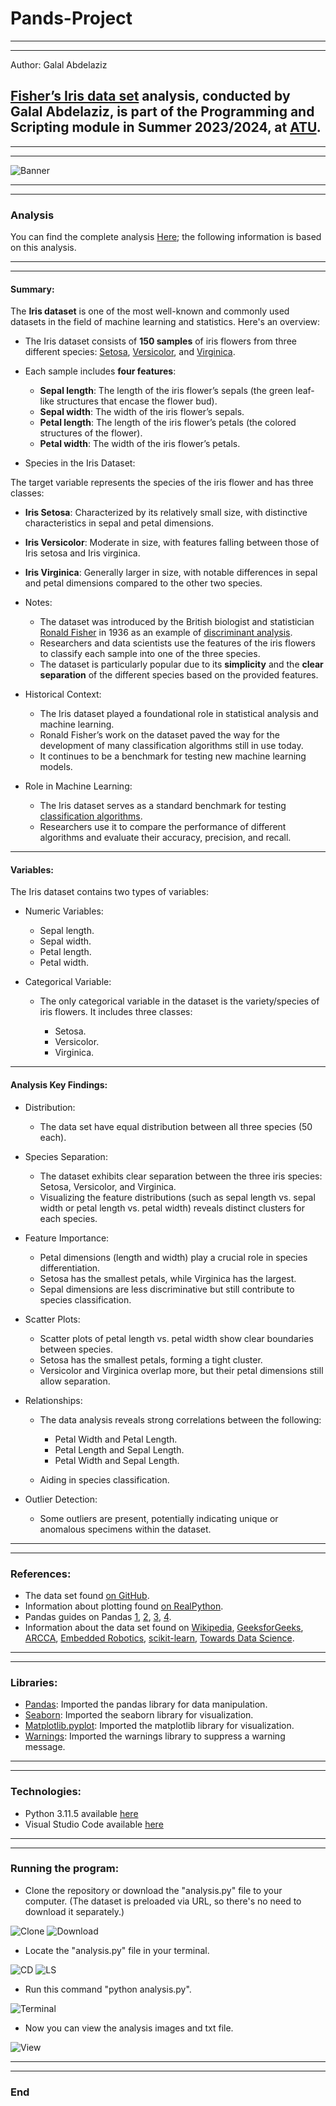 # Pands-Project
***
***

Author: Galal Abdelaziz

## [Fisher’s Iris data set](https://archive.ics.uci.edu/dataset/53/iris) analysis, conducted by __Galal Abdelaziz__, is part of the Programming and Scripting module in Summer 2023/2024, at [ATU](https://www.atu.ie/).

***
***

![Banner](img/Iris.png)

***
***

### Analysis

You can find the complete analysis [Here](Iris_analysis.ipynb); the following information is based on this analysis.

***
***

#### Summary:

The __Iris dataset__ is one of the most well-known and commonly used datasets in the field of machine learning and statistics. Here's an overview:

* The Iris dataset consists of __150 samples__ of iris flowers from three different species: [Setosa](https://en.wikipedia.org/wiki/Iris_setosa), [Versicolor](https://en.wikipedia.org/wiki/Iris_versicolor), and [Virginica](https://en.wikipedia.org/wiki/Iris_virginica).

* Each sample includes __four features__:

    * __Sepal length__: The length of the iris flower’s sepals (the green leaf-like structures that encase the flower bud).
    * __Sepal width__: The width of the iris flower’s sepals.
    * __Petal length__: The length of the iris flower’s petals (the colored structures of the flower).
    * __Petal width__: The width of the iris flower’s petals.

* Species in the Iris Dataset:

The target variable represents the species of the iris flower and has three classes:

* __Iris Setosa__: Characterized by its relatively small size, with distinctive characteristics in sepal and petal dimensions.
* __Iris Versicolor__: Moderate in size, with features falling between those of Iris setosa and Iris virginica.
* __Iris Virginica__: Generally larger in size, with notable differences in sepal and petal dimensions compared to the other two species.

* Notes:

    * The dataset was introduced by the British biologist and statistician [Ronald Fisher](https://en.wikipedia.org/wiki/Ronald_Fisher) in 1936 as an example of [discriminant analysis](https://en.wikipedia.org/wiki/Linear_discriminant_analysis).
    * Researchers and data scientists use the features of the iris flowers to classify each sample into one of the three species.
    * The dataset is particularly popular due to its __simplicity__ and the __clear separation__ of the different species based on the provided features.

* Historical Context:

    * The Iris dataset played a foundational role in statistical analysis and machine learning.
    * Ronald Fisher’s work on the dataset paved the way for the development of many classification algorithms still in use today.
    * It continues to be a benchmark for testing new machine learning models.

* Role in Machine Learning:

    * The Iris dataset serves as a standard benchmark for testing [classification algorithms](https://en.wikipedia.org/wiki/Statistical_classification#Algorithms).
    * Researchers use it to compare the performance of different algorithms and evaluate their accuracy, precision, and recall.

***

#### Variables: 

The Iris dataset contains two types of variables:

* Numeric Variables:

    * Sepal length.
    * Sepal width.
    * Petal length.
    * Petal width.

* Categorical Variable:
    * The only categorical variable in the dataset is the variety/species of iris flowers. It includes three classes:

        * Setosa.
        * Versicolor.
        * Virginica.

***

#### Analysis Key Findings:

* Distribution:

    * The data set have equal distribution between all three species (50 each).
    
* Species Separation:

    * The dataset exhibits clear separation between the three iris species: Setosa, Versicolor, and Virginica.
    * Visualizing the feature distributions (such as sepal length vs. sepal width or petal length vs. petal width) reveals distinct clusters for each species.

* Feature Importance:

    * Petal dimensions (length and width) play a crucial role in species differentiation.
    * Setosa has the smallest petals, while Virginica has the largest.
    * Sepal dimensions are less discriminative but still contribute to species classification.

* Scatter Plots:

    * Scatter plots of petal length vs. petal width show clear boundaries between species.
    * Setosa has the smallest petals, forming a tight cluster.
    * Versicolor and Virginica overlap more, but their petal dimensions still allow separation.

* Relationships:

     * The data analysis reveals strong correlations between the following:
    
         * Petal Width and Petal Length.
         * Petal Length and Sepal Length.
         * Petal Width and Sepal Length.
     * Aiding in species classification.

* Outlier Detection: 

    * Some outliers are present, potentially indicating unique or anomalous specimens within the dataset.

***
***

### References:

* The data set found [on GitHub](https://raw.githubusercontent.com/mwaskom/seaborn-data/master/iris.csv).
* Information about plotting found [on RealPython](https://realpython.com/python-matplotlib-guide/#understanding-pltsubplots-notation).
* Pandas guides on Pandas [1](https://pandas.pydata.org/docs/user_guide/index.html#user-guide), [2](https://pandas.pydata.org/docs/user_guide/dsintro.html#dataframe), [3](https://pandas.pydata.org/docs/user_guide/10min.html#plotting), [4](https://pandas.pydata.org/docs/reference/api/pandas.DataFrame.corr.html).
* Information about the data set found on [Wikipedia](https://en.wikipedia.org/wiki/Iris_flower_data_set), [GeeksforGeeks](https://www.geeksforgeeks.org/iris-dataset/), [ARCCA](https://arcca.github.io/An-Introduction-to-Machine-Learning-Applications/03-scikit-learn-iris-dataset/index.html), [Embedded Robotics](https://www.embedded-robotics.com/iris-dataset-classification/), [scikit-learn](https://scikit-learn.org/stable/auto_examples/datasets/plot_iris_dataset.html), [Towards Data Science](https://towardsdatascience.com/an-eda-walkthrough-the-iris-dataset-3f79246266c1).

***
***

### Libraries:

* [Pandas](https://pandas.pydata.org): Imported the pandas library for data manipulation.
* [Seaborn](https://seaborn.pydata.org): Imported the seaborn library for visualization.
* [Matplotlib.pyplot](https://matplotlib.org/stable/tutorials/pyplot.html): Imported the matplotlib library for visualization.
* [Warnings](https://docs.python.org/3/library/warnings.html): Imported the warnings library to suppress a warning message. 

***
***

### Technologies:

* Python 3.11.5 available [here](https://www.anaconda.com/download)
* Visual Studio Code available [here](https://code.visualstudio.com/)

***
***

### Running the program:

* Clone the repository or download the "analysis.py" file to your computer. (The dataset is preloaded via URL, so there's no need to download it separately.)

![Clone](img/clone.png)
![Download](img/download.png)

* Locate the "analysis.py" file in your terminal.

![CD](img/cd.png)
![LS](img/ls.png)

* Run this command "python analysis.py".

![Terminal](img/terminal.png)

* Now you can view the analysis images and txt file.

![View](img/view.png)

***
***

### End